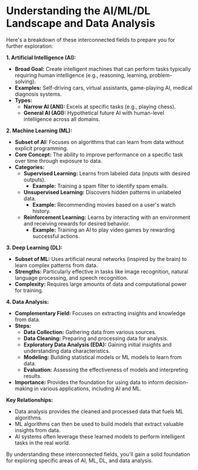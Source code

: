 # Understanding the AI/ML/DL Landscape and Data Analysis

Here's a breakdown of these interconnected fields to prepare you for further exploration:

**1. Artificial Intelligence (AI):**

- **Broad Goal:** Create intelligent machines that can perform tasks typically requiring human intelligence (e.g., reasoning, learning, problem-solving).
- **Examples:** Self-driving cars, virtual assistants, game-playing AI, medical diagnosis systems.
- **Types:**
    - **Narrow AI (ANI):** Excels at specific tasks (e.g., playing chess).
    - **General AI (AGI):** Hypothetical future AI with human-level intelligence across all domains.

**2. Machine Learning (ML):**

- **Subset of AI:** Focuses on algorithms that can learn from data without explicit programming.
- **Core Concept:** The ability to improve performance on a specific task over time through exposure to data.
- **Categories:**
    - **Supervised Learning:** Learns from labeled data (inputs with desired outputs).
        - **Example:** Training a spam filter to identify spam emails.
    - **Unsupervised Learning:** Discovers hidden patterns in unlabeled data.
        - **Example:** Recommending movies based on a user's watch history.
    - **Reinforcement Learning:** Learns by interacting with an environment and receiving rewards for desired behavior.
        - **Example:** Training an AI to play video games by rewarding successful actions.

**3. Deep Learning (DL):**

- **Subset of ML:** Uses artificial neural networks (inspired by the brain) to learn complex patterns from data.
- **Strengths:** Particularly effective in tasks like image recognition, natural language processing, and speech recognition.
- **Complexity:** Requires large amounts of data and computational power for training.

**4. Data Analysis:**

- **Complementary Field:** Focuses on extracting insights and knowledge from data.
- **Steps:**
    - **Data Collection:** Gathering data from various sources.
    - **Data Cleaning:** Preparing and processing data for analysis.
    - **Exploratory Data Analysis (EDA):** Gaining initial insights and understanding data characteristics.
    - **Modeling:** Building statistical models or ML models to learn from data.
    - **Evaluation:** Assessing the effectiveness of models and interpreting results.
- **Importance:** Provides the foundation for using data to inform decision-making in various applications, including AI and ML.

**Key Relationships:**

- Data analysis provides the cleaned and processed data that fuels ML algorithms.
- ML algorithms can then be used to build models that extract valuable insights from data.
- AI systems often leverage these learned models to perform intelligent tasks in the real world.

By understanding these interconnected fields, you'll gain a solid foundation for exploring specific areas of AI, ML, DL, and data analysis.